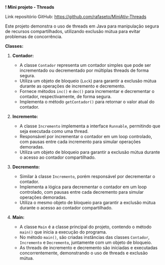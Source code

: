 **! Mini projeto - Threads**

Link repositório GitHub: https://github.com/rafaseto/MiniAtiv-Threads

Este projeto demonstra o uso de threads em Java para manipulação segura de recursos compartilhados, utilizando exclusão mútua para evitar problemas de concorrência.



**Classes:**

1. **Contador:**
    - A classe `Contador` representa um contador simples que pode ser incrementado ou decrementado por múltiplas threads de forma segura.
    - Utiliza um objeto de bloqueio (`Lock`) para garantir a exclusão mútua durante as operações de incremento e decremento.
    - Fornece métodos `inc()` e `dec()` para incrementar e decrementar o contador, respectivamente, de forma segura.
    - Implementa o método `getContador()` para retornar o valor atual do contador.

2. **Incremento:**
    - A classe `Incremento` implementa a interface `Runnable`, permitindo que seja executada como uma thread.
    - Responsável por incrementar o contador em um loop controlado, com pausas entre cada incremento para simular operações demoradas.
    - Utiliza um objeto de bloqueio para garantir a exclusão mútua durante o acesso ao contador compartilhado.

3. **Decremento:**
    - Similar à classe `Incremento`, porém responsável por decrementar o contador.
    - Implementa a lógica para decrementar o contador em um loop controlado, com pausas entre cada decremento para simular operações demoradas.
    - Utiliza o mesmo objeto de bloqueio para garantir a exclusão mútua durante o acesso ao contador compartilhado.

4. **Main:**
    - A classe `Main` é a classe principal do projeto, contendo o método `main()` que inicia a execução do programa.
    - No método `main()`, são criadas instâncias das classes `Contador`, `Incremento` e `Decremento`, juntamente com um objeto de bloqueio.
    - As threads de incremento e decremento são iniciadas e executadas concorrentemente, demonstrando o uso de threads e exclusão mútua.